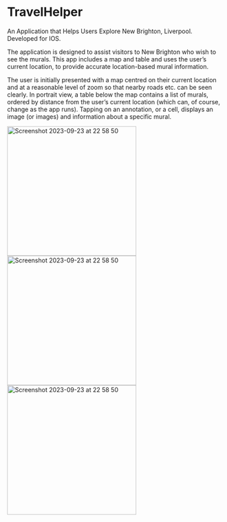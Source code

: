 # TravelHelper
An Application that Helps Users Explore New Brighton, Liverpool. Developed for IOS.

The application is designed to assist visitors to New Brighton who wish to see the murals. This app includes a map
and table and uses the user’s current location, to provide accurate location-based mural information.

The user is initially presented with a map centred on their current location and at a reasonable level of
zoom so that nearby roads etc. can be seen clearly. In portrait view, a table below the map contains a list of murals, ordered by distance from the user’s
current location (which can, of course, change as the app runs). Tapping on an annotation, or a cell, displays an image (or images) and information about a specific mural. 

<img width="300" positon = "center" alt="Screenshot 2023-09-23 at 22 58 50" src="https://github.com/ebin-sabu/TravelHelper/assets/49438210/7b487cdd-6866-46fc-8763-72ed3710deb3">



<img width="300" positon = "center" alt="Screenshot 2023-09-23 at 22 58 50" src="https://github.com/ebin-sabu/TravelHelper/assets/49438210/b21923b6-8fe8-4ccf-a8db-d9082d111e95">



<img width="300" positon = "center" alt="Screenshot 2023-09-23 at 22 58 50" src="https://github.com/ebin-sabu/TravelHelper/assets/49438210/f63887fc-16bc-4313-86d9-b8727387a170">

